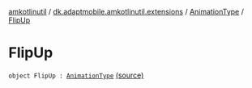 [amkotlinutil](../../index.md) / [dk.adaptmobile.amkotlinutil.extensions](../index.md) / [AnimationType](index.md) / [FlipUp](./-flip-up.md)

# FlipUp

`object FlipUp : `[`AnimationType`](index.md) [(source)](https://github.com/adaptmobile-organization/amkotlinutil/tree/master/amkotlinutil/src/main/java/dk/adaptmobile/amkotlinutil/extensions/ConductorExtensions.kt#L39)